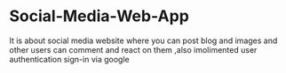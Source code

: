# Social-Media-Web-App
It is about social media website where you can post blog and images and other users can comment and react on them ,also imolimented user authentication sign-in via google 
